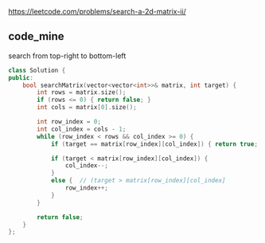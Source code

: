 
https://leetcode.com/problems/search-a-2d-matrix-ii/

## code_mine
search from top-right to bottom-left

```cpp
class Solution {
public:
    bool searchMatrix(vector<vector<int>>& matrix, int target) {
        int rows = matrix.size();
        if (rows <= 0) { return false; }
        int cols = matrix[0].size();

        int row_index = 0;
        int col_index = cols - 1;
        while (row_index < rows && col_index >= 0) {
            if (target == matrix[row_index][col_index]) { return true; }

            if (target < matrix[row_index][col_index]) {
                col_index--;
            }
            else {  // (target > matrix[row_index][col_index]
                row_index++;
            }
        }

        return false;
    }
};
```

